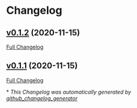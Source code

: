 # Changelog

## [v0.1.2](https://github.com/clszzyh/md_doctest/tree/v0.1.2) (2020-11-15)

[Full Changelog](https://github.com/clszzyh/md_doctest/compare/v0.1.1...v0.1.2)

## [v0.1.1](https://github.com/clszzyh/md_doctest/tree/v0.1.1) (2020-11-15)

[Full Changelog](https://github.com/clszzyh/md_doctest/compare/ae4138f8f5c3e907cabf450a2f8d3828c21ece55...v0.1.1)



\* *This Changelog was automatically generated by [github_changelog_generator](https://github.com/github-changelog-generator/github-changelog-generator)*
